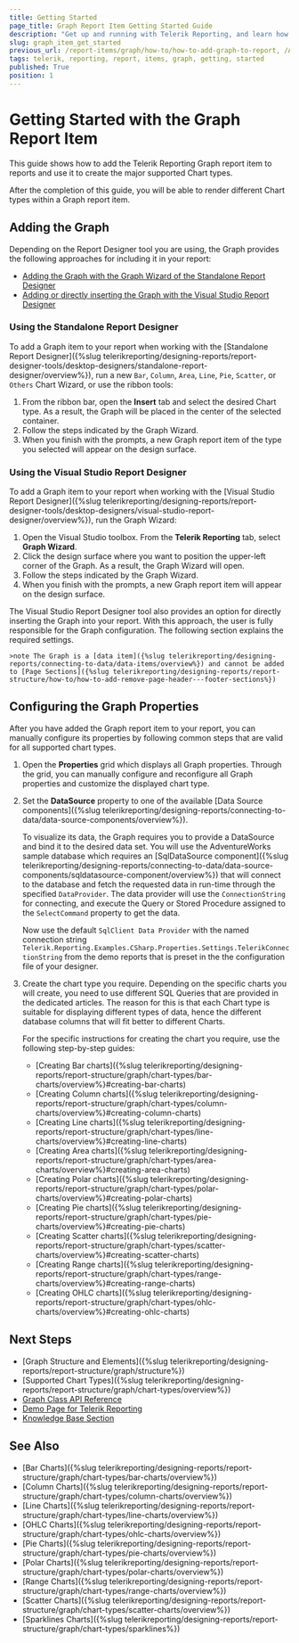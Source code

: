 ```yaml
---
title: Getting Started
page_title: Graph Report Item Getting Started Guide
description: "Get up and running with Telerik Reporting, and learn how to create and use the Graph report item in reports."
slug: graph_item_get_started
previous_url: /report-items/graph/how-to/how-to-add-graph-to-report, /AddGraphToReport
tags: telerik, reporting, report, items, graph, getting, started
published: True
position: 1
---
```


# Getting Started with the Graph Report Item

This guide shows how to add the Telerik Reporting Graph report item to reports and use it to create the major supported Chart types. 

After the completion of this guide, you will be able to render different Chart types within a Graph report item. 

## Adding the Graph

Depending on the Report Designer tool you are using, the Graph provides the following approaches for including it in your report:

* [Adding the Graph with the Graph Wizard of the Standalone Report Designer](#using-the-standalone-report-designer)
* [Adding or directly inserting the Graph with the Visual Studio Report Designer](#using-the-visual-studio-report-designer)

### Using the Standalone Report Designer

To add a Graph item to your report when working with the [Standalone Report Designer]({%slug telerikreporting/designing-reports/report-designer-tools/desktop-designers/standalone-report-designer/overview%}), run a new `Bar`, `Column`, `Area`, `Line`, `Pie`, `Scatter`, or `Others` Chart Wizard, or use the ribbon tools: 

1. From the ribbon bar, open the **Insert** tab and select the desired Chart type. As a result, the Graph will be placed in the center of the selected container.
1. Follow the steps indicated by the Graph Wizard.
1. When you finish with the prompts, a new Graph report item of the type you selected will appear on the design surface. 

### Using the Visual Studio Report Designer

To add a Graph item to your report when working with the [Visual Studio Report Designer]({%slug telerikreporting/designing-reports/report-designer-tools/desktop-designers/visual-studio-report-designer/overview%}), run the Graph Wizard: 

1. Open the Visual Studio toolbox. From the **Telerik Reporting** tab, select **Graph Wizard**.
1. Click the design surface where you want to position the upper-left corner of the Graph. As a result, the Graph Wizard will open. 
1. Follow the steps indicated by the Graph Wizard.
1. When you finish with the prompts, a new Graph report item will appear on the design surface.

The Visual Studio Report Designer tool also provides an option for directly inserting the Graph into your report. With this approach, the user is fully responsible for the Graph configuration. The following section explains the required settings.

	>note The Graph is a [data item]({%slug telerikreporting/designing-reports/connecting-to-data/data-items/overview%}) and cannot be added to [Page Sections]({%slug telerikreporting/designing-reports/report-structure/how-to/how-to-add-remove-page-header---footer-sections%})

## Configuring the Graph Properties 

After you have added the Graph report item to your report, you can manually configure its properties by following common steps that are valid for all supported chart types. 

1. Open the **Properties** grid which displays all Graph properties. Through the grid, you can manually configure and reconfigure all Graph properties and customize the displayed chart type.

1. Set the **DataSource** property to one of the available [Data Source components]({%slug telerikreporting/designing-reports/connecting-to-data/data-source-components/overview%}).

	To visualize its data, the Graph requires you to provide a DataSource and bind it to the desired data set. You will use the AdventureWorks sample database which requires an [SqlDataSource component]({%slug telerikreporting/designing-reports/connecting-to-data/data-source-components/sqldatasource-component/overview%}) that will connect to the database and fetch the requested data in run-time through the specified `DataProvider`. The data provider will use the `ConnectionString` for connecting, and execute the Query or Stored Procedure assigned to the `SelectCommand` property to get the data.

	Now use the default `SqlClient Data Provider` with the named connection string `Telerik.Reporting.Examples.CSharp.Properties.Settings.TelerikConnectionString` from the demo reports that is preset in the the configuration file of your designer.

1. Create the chart type you require. Depending on the specific charts you will create, you need to use different SQL Queries that are provided in the dedicated articles. The reason for this is that each Chart type is suitable for displaying different types of data, hence the different database columns that will fit better to different Charts.

	For the specific instructions for creating the chart you require, use the following step-by-step guides:

	* [Creating Bar charts]({%slug telerikreporting/designing-reports/report-structure/graph/chart-types/bar-charts/overview%}#creating-bar-charts)
	* [Creating Column charts]({%slug telerikreporting/designing-reports/report-structure/graph/chart-types/column-charts/overview%}#creating-column-charts)
	* [Creating Line charts]({%slug telerikreporting/designing-reports/report-structure/graph/chart-types/line-charts/overview%}#creating-line-charts)
	* [Creating Area charts]({%slug telerikreporting/designing-reports/report-structure/graph/chart-types/area-charts/overview%}#creating-area-charts)
	* [Creating Polar charts]({%slug telerikreporting/designing-reports/report-structure/graph/chart-types/polar-charts/overview%}#creating-polar-charts)
	* [Creating Pie charts]({%slug telerikreporting/designing-reports/report-structure/graph/chart-types/pie-charts/overview%}#creating-pie-charts)
	* [Creating Scatter charts]({%slug telerikreporting/designing-reports/report-structure/graph/chart-types/scatter-charts/overview%}#creating-scatter-charts)
	* [Creating Range charts]({%slug telerikreporting/designing-reports/report-structure/graph/chart-types/range-charts/overview%}#creating-range-charts)
	* [Creating OHLC charts]({%slug telerikreporting/designing-reports/report-structure/graph/chart-types/ohlc-charts/overview%}#creating-ohlc-charts)
	

## Next Steps

* [Graph Structure and Elements]({%slug telerikreporting/designing-reports/report-structure/graph/structure%})
* [Supported Chart Types]({%slug telerikreporting/designing-reports/report-structure/graph/chart-types/overview%})
* [Graph Class API Reference](/api/telerik.reporting.graph)
* [Demo Page for Telerik Reporting](https://demos.telerik.com/reporting) 
* [Knowledge Base Section](/knowledge-base)

## See Also

* [Bar Charts]({%slug telerikreporting/designing-reports/report-structure/graph/chart-types/bar-charts/overview%})
* [Column Charts]({%slug telerikreporting/designing-reports/report-structure/graph/chart-types/column-charts/overview%})
* [Line Charts]({%slug telerikreporting/designing-reports/report-structure/graph/chart-types/line-charts/overview%})
* [OHLC Charts]({%slug telerikreporting/designing-reports/report-structure/graph/chart-types/ohlc-charts/overview%})
* [Pie Charts]({%slug telerikreporting/designing-reports/report-structure/graph/chart-types/pie-charts/overview%})
* [Polar Charts]({%slug telerikreporting/designing-reports/report-structure/graph/chart-types/polar-charts/overview%})
* [Range Charts]({%slug telerikreporting/designing-reports/report-structure/graph/chart-types/range-charts/overview%})
* [Scatter Charts]({%slug telerikreporting/designing-reports/report-structure/graph/chart-types/scatter-charts/overview%})
* [Sparklines Charts]({%slug telerikreporting/designing-reports/report-structure/graph/chart-types/sparklines%})
